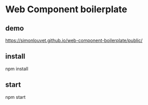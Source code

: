 # Web Component boilerplate

## demo
https://simonlouvet.github.io/web-component-boilerplate/public/

## install
npm install

## start
npm start
